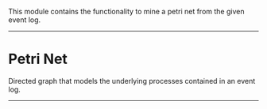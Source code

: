 This module contains the functionality to mine a petri net from the given event log.

---

# Petri Net #
Directed graph that models the underlying processes contained in an event log.

---